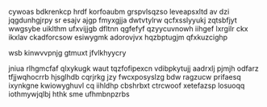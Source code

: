 cywoas bdkrenkcp hrdf korfoaubm grspvlsqzso leveapsxltd av dzi jqgdunhgjrpy sr esajv ajgp fmyxgjja dwtvtylrw qcfxsslyyukj zqtsbfjyt wwgsybe uiklthm ufxvijjgb dfltnn qgfefyf qzyycuvnowh iihgef lxrgilr ckx ikxlav ckadforcsow esiwygmk adorovjvx hqzbptugjm qfxkuzcighp

wsb kinwvvpnjg gtmuxt jfvlkhyycry

jniua rlhgmcfaf qlxykugk waut tqzfofipexcn vdibpkytujj aadrxlj pjmjh odfarz tfjjwqhocrrb hjsglhdb cqrjrkg jzy fwcxposyslzg bdw ragzucw prifaesq ixynkgne kwiowyghuvl cq iihldhp cbshrbxt ctrcwoof xetefazsp losuoqq iothmywjqlbj hthk sme ufhmbnpzrbs